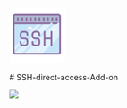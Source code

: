 <p align="left">
<img src="/images/1000.svg" width="100">
</p>
# SSH-direct-access-Add-on
<p align="left">
<img src="images/device.png" width="400">
</p>
